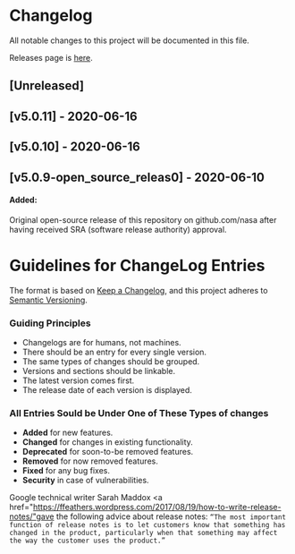 # Changelog
All notable changes to this project will be documented in this file.

Releases page is <a href="https://github.com/nasa/concept-tagging-api/releases">here</a>.

## [Unreleased]


## [v5.0.11] - 2020-06-16


## [v5.0.10] - 2020-06-16


## [v5.0.9-open_source_releas0] - 2020-06-10
#### Added:
Original open-source release of this repository on github.com/nasa after having received SRA (software release authority) approval.



# Guidelines for ChangeLog Entries

The format is based on [Keep a Changelog](https://keepachangelog.com/en/1.0.0/),
and this project adheres to [Semantic Versioning](https://semver.org/spec/v2.0.0.html).

### Guiding Principles
- Changelogs are for humans, not machines.
- There should be an entry for every single version.
- The same types of changes should be grouped.
- Versions and sections should be linkable.
- The latest version comes first.
- The release date of each version is displayed.

### All Entries Sould be Under One of These Types of changes
- <b>Added</b> for new features.
- <b>Changed</b> for changes in existing functionality.
- <b>Deprecated</b> for soon-to-be removed features.
- <b>Removed</b> for now removed features.
- <b>Fixed</b> for any bug fixes.
- <b>Security</b> in case of vulnerabilities.

Google technical writer Sarah Maddox <a href="https://ffeathers.wordpress.com/2017/08/19/how-to-write-release-notes/"gave the following advice</a> about release notes:
`“The most important function of release notes is to let customers know that something has changed in the product, particularly when that something may affect the way the customer uses the product.”`
